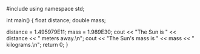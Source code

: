 #include <iostream>
using namespace std;

int main()
{
  float distance;
  double mass;
  
  distance = 1.495979E11;
  mass = 1.989E30;
  cout << "The Sun is " << distance << " meters away.\n";
  cout << "The Sun\'s mass is " << mass << " kilograms.\n";
  return 0;
}
